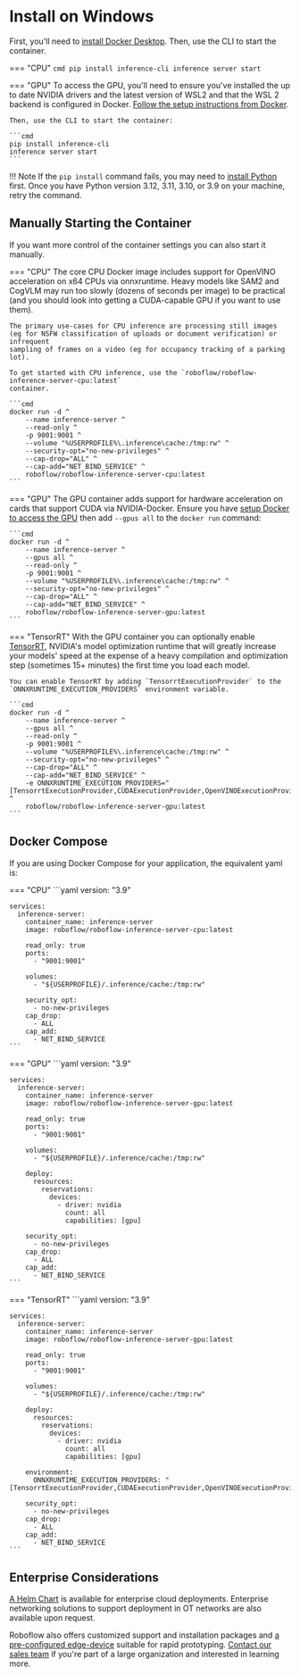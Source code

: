 # Install on Windows

First, you'll need to [install Docker Desktop](https://docs.docker.com/desktop/setup/install/windows-install/).
Then, use the CLI to start the container.

=== "CPU"
    ```cmd
    pip install inference-cli
    inference server start
    ```

=== "GPU"
    To access the GPU, you'll need to ensure you've installed the up to date NVIDIA drivers and the
    latest version of WSL2 and that the WSL 2 backend is configured in Docker.
    [Follow the setup instructions from Docker](https://docs.docker.com/desktop/features/gpu/).

    Then, use the CLI to start the container:

    ```cmd
    pip install inference-cli
    inference server start
    ```

!!! Note
    If the `pip install` command fails, you may need to
    [install Python](https://www.python.org/downloads/release/python-3128/#:~:text=Windows%20installer%20(64%2Dbit))
    first. Once you have Python version 3.12, 3.11, 3.10, or 3.9 on your machine, retry the command.

## Manually Starting the Container

If you want more control of the container settings you can also start it
manually.

=== "CPU"
    The core CPU Docker image includes support for OpenVINO acceleration on
    x64 CPUs via onnxruntime. Heavy models like SAM2 and CogVLM may run too
    slowly (dozens of seconds per image) to be practical (and you should
    look into getting a CUDA-capable GPU if you want to use them).

    The primary use-cases for CPU inference are processing still images
    (eg for NSFW classification of uploads or document verification) or infrequent
    sampling of frames on a video (eg for occupancy tracking of a parking lot).

    To get started with CPU inference, use the `roboflow/roboflow-inference-server-cpu:latest`
    container.

    ```cmd
    docker run -d ^
        --name inference-server ^
        --read-only ^
        -p 9001:9001 ^
        --volume "%USERPROFILE%\.inference\cache:/tmp:rw" ^
        --security-opt="no-new-privileges" ^
        --cap-drop="ALL" ^
        --cap-add="NET_BIND_SERVICE" ^
        roboflow/roboflow-inference-server-cpu:latest
    ```

=== "GPU"
    The GPU container adds support for hardware acceleration on cards that support CUDA
    via NVIDIA-Docker. Ensure you have
    [setup Docker to access the GPU](https://docs.docker.com/desktop/features/gpu/)
    then add `--gpus all` to the `docker run` command:

    ```cmd
    docker run -d ^
        --name inference-server ^
        --gpus all ^
        --read-only ^
        -p 9001:9001 ^
        --volume "%USERPROFILE%\.inference\cache:/tmp:rw" ^
        --security-opt="no-new-privileges" ^
        --cap-drop="ALL" ^
        --cap-add="NET_BIND_SERVICE" ^
        roboflow/roboflow-inference-server-gpu:latest
    ```

=== "TensorRT"
    With the GPU container you can optionally enable
    [TensorRT](https://developer.nvidia.com/tensorrt), NVIDIA's model optimization
    runtime that will greatly increase your models' speed at the expense of a heavy
    compilation and optimization step (sometimes 15+ minutes) the first time you
    load each model.

    You can enable TensorRT by adding `TensorrtExecutionProvider` to the `ONNXRUNTIME_EXECUTION_PROVIDERS` environment variable.

    ```cmd
    docker run -d ^
        --name inference-server ^
        --gpus all ^
        --read-only ^
        -p 9001:9001 ^
        --volume "%USERPROFILE%\.inference\cache:/tmp:rw" ^
        --security-opt="no-new-privileges" ^
        --cap-drop="ALL" ^
        --cap-add="NET_BIND_SERVICE" ^
        -e ONNXRUNTIME_EXECUTION_PROVIDERS="[TensorrtExecutionProvider,CUDAExecutionProvider,OpenVINOExecutionProvider,CPUExecutionProvider]" ^
        roboflow/roboflow-inference-server-gpu:latest
    ```

## Docker Compose

If you are using Docker Compose for your application, the equivalent yaml is:

=== "CPU"
    ```yaml
    version: "3.9"
    
    services:
      inference-server:
        container_name: inference-server
        image: roboflow/roboflow-inference-server-cpu:latest
    
        read_only: true
        ports:
          - "9001:9001"

        volumes:
          - "${USERPROFILE}/.inference/cache:/tmp:rw"
    
        security_opt:
          - no-new-privileges
        cap_drop:
          - ALL
        cap_add:
          - NET_BIND_SERVICE
    ```

=== "GPU"
    ```yaml
    version: "3.9"
    
    services:
      inference-server:
        container_name: inference-server
        image: roboflow/roboflow-inference-server-gpu:latest
    
        read_only: true
        ports:
          - "9001:9001"

        volumes:
          - "${USERPROFILE}/.inference/cache:/tmp:rw"
    
        deploy:
          resources:
            reservations:
              devices:
                - driver: nvidia
                  count: all
                  capabilities: [gpu]
    
        security_opt:
          - no-new-privileges
        cap_drop:
          - ALL
        cap_add:
          - NET_BIND_SERVICE
    ```

=== "TensorRT"
    ```yaml
    version: "3.9"
    
    services:
      inference-server:
        container_name: inference-server
        image: roboflow/roboflow-inference-server-gpu:latest
    
        read_only: true
        ports:
          - "9001:9001"
        
        volumes:
          - "${USERPROFILE}/.inference/cache:/tmp:rw"
    
        deploy:
          resources:
            reservations:
              devices:
                - driver: nvidia
                  count: all
                  capabilities: [gpu]

        environment:
          ONNXRUNTIME_EXECUTION_PROVIDERS: "[TensorrtExecutionProvider,CUDAExecutionProvider,OpenVINOExecutionProvider,CPUExecutionProvider]"

        security_opt:
          - no-new-privileges
        cap_drop:
          - ALL
        cap_add:
          - NET_BIND_SERVICE
    ```

## Enterprise Considerations

[A Helm Chart](https://github.com/roboflow/inference/tree/main/inference/enterprise/helm-chart)
is available for enterprise cloud deployments. Enterprise networking solutions to support
deployment in OT networks are also available upon request.

Roboflow also offers customized support and installation packages and
[a pre-configured edge-device](https://roboflow.com/hardware)
suitable for rapid prototyping. [Contact our sales team](https://roboflow.com/sales)
if you're part of a large organization and interested in learning more.